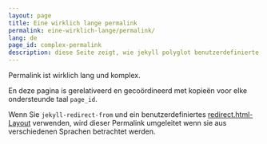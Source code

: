 ```yaml
---
layout: page
title: Eine wirklich lange permalink
permalink: eine-wirklich-lange/permalink/
lang: de
page_id: complex-permalink
description: diese Seite zeigt, wie jekyll polyglot benutzerdefinierte permanente Links erstellen und verwalten kann, während die Site-Struktur beibehalten wird.
---
```


Permalink ist wirklich lang und komplex.

En deze pagina is gerelativeerd en gecoördineerd met kopieën voor elke ondersteunde taal `page_id`.

Wenn Sie `jekyll-redirect-from` und ein benutzerdefiniertes [redirect.html-Layout](https://github.com/untra/polyglot/blob/main/site/_layouts/redirect.html) verwenden, wird dieser Permalink umgeleitet wenn sie aus verschiedenen Sprachen betrachtet werden.
